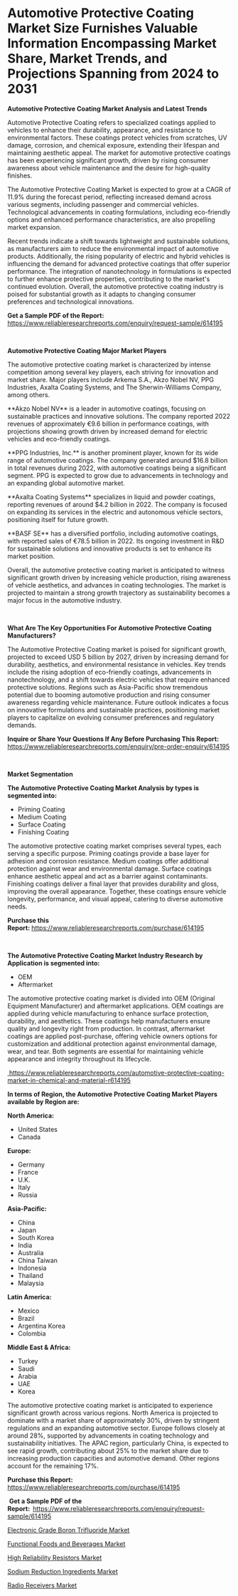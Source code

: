 <p><h1>Automotive Protective Coating Market Size Furnishes Valuable Information Encompassing Market Share, Market Trends, and Projections Spanning from 2024 to 2031</h1></p><p><strong>Automotive Protective Coating Market Analysis and Latest Trends</strong></p>
<p><p>Automotive Protective Coating refers to specialized coatings applied to vehicles to enhance their durability, appearance, and resistance to environmental factors. These coatings protect vehicles from scratches, UV damage, corrosion, and chemical exposure, extending their lifespan and maintaining aesthetic appeal. The market for automotive protective coatings has been experiencing significant growth, driven by rising consumer awareness about vehicle maintenance and the desire for high-quality finishes.</p><p>The Automotive Protective Coating Market is expected to grow at a CAGR of 11.9% during the forecast period, reflecting increased demand across various segments, including passenger and commercial vehicles. Technological advancements in coating formulations, including eco-friendly options and enhanced performance characteristics, are also propelling market expansion. </p><p>Recent trends indicate a shift towards lightweight and sustainable solutions, as manufacturers aim to reduce the environmental impact of automotive products. Additionally, the rising popularity of electric and hybrid vehicles is influencing the demand for advanced protective coatings that offer superior performance. The integration of nanotechnology in formulations is expected to further enhance protective properties, contributing to the market's continued evolution. Overall, the automotive protective coating industry is poised for substantial growth as it adapts to changing consumer preferences and technological innovations.</p></p>
<p><strong>Get a Sample PDF of the Report:&nbsp;</strong> <a href="https://www.reliableresearchreports.com/enquiry/request-sample/614195?utm_campaign=28&utm_medium=2&utm_source=Github&utm_content=ia&utm_term=30092024&utm_id=automotive-protective-coating">https://www.reliableresearchreports.com/enquiry/request-sample/614195</a></p>
<p>&nbsp;</p>
<p><strong>Automotive Protective Coating Major Market Players</strong></p>
<p><p>The automotive protective coating market is characterized by intense competition among several key players, each striving for innovation and market share. Major players include Arkema S.A., Akzo Nobel NV, PPG Industries, Axalta Coating Systems, and The Sherwin-Williams Company, among others.</p><p>**Akzo Nobel NV** is a leader in automotive coatings, focusing on sustainable practices and innovative solutions. The company reported 2022 revenues of approximately €9.6 billion in performance coatings, with projections showing growth driven by increased demand for electric vehicles and eco-friendly coatings.</p><p>**PPG Industries, Inc.** is another prominent player, known for its wide range of automotive coatings. The company generated around $16.8 billion in total revenues during 2022, with automotive coatings being a significant segment. PPG is expected to grow due to advancements in technology and an expanding global automotive market.</p><p>**Axalta Coating Systems** specializes in liquid and powder coatings, reporting revenues of around $4.2 billion in 2022. The company is focused on expanding its services in the electric and autonomous vehicle sectors, positioning itself for future growth.</p><p>**BASF SE** has a diversified portfolio, including automotive coatings, with reported sales of €78.5 billion in 2022. Its ongoing investment in R&D for sustainable solutions and innovative products is set to enhance its market position.</p><p>Overall, the automotive protective coating market is anticipated to witness significant growth driven by increasing vehicle production, rising awareness of vehicle aesthetics, and advances in coating technologies. The market is projected to maintain a strong growth trajectory as sustainability becomes a major focus in the automotive industry.</p></p>
<p>&nbsp;</p>
<p><strong>What Are The Key Opportunities For Automotive Protective Coating Manufacturers?</strong></p>
<p><p>The Automotive Protective Coating market is poised for significant growth, projected to exceed USD 5 billion by 2027, driven by increasing demand for durability, aesthetics, and environmental resistance in vehicles. Key trends include the rising adoption of eco-friendly coatings, advancements in nanotechnology, and a shift towards electric vehicles that require enhanced protective solutions. Regions such as Asia-Pacific show tremendous potential due to booming automotive production and rising consumer awareness regarding vehicle maintenance. Future outlook indicates a focus on innovative formulations and sustainable practices, positioning market players to capitalize on evolving consumer preferences and regulatory demands.</p></p>
<p><strong>Inquire or Share Your Questions If Any Before Purchasing This Report:</strong> <a href="https://www.reliableresearchreports.com/enquiry/pre-order-enquiry/614195?utm_campaign=28&utm_medium=2&utm_source=Github&utm_content=ia&utm_term=30092024&utm_id=automotive-protective-coating">https://www.reliableresearchreports.com/enquiry/pre-order-enquiry/614195</a></p>
<p>&nbsp;</p>
<p><strong>Market Segmentation</strong></p>
<p><strong>The Automotive Protective Coating Market Analysis by types is segmented into:</strong></p>
<p><ul><li>Priming Coating</li><li>Medium Coating</li><li>Surface Coating</li><li>Finishing Coating</li></ul></p>
<p><p>The automotive protective coating market comprises several types, each serving a specific purpose. Priming coatings provide a base layer for adhesion and corrosion resistance. Medium coatings offer additional protection against wear and environmental damage. Surface coatings enhance aesthetic appeal and act as a barrier against contaminants. Finishing coatings deliver a final layer that provides durability and gloss, improving the overall appearance. Together, these coatings ensure vehicle longevity, performance, and visual appeal, catering to diverse automotive needs.</p></p>
<p><strong>Purchase this Report:&nbsp;</strong><a href="https://www.reliableresearchreports.com/purchase/614195?utm_campaign=28&utm_medium=2&utm_source=Github&utm_content=ia&utm_term=30092024&utm_id=automotive-protective-coating">https://www.reliableresearchreports.com/purchase/614195</a></p>
<p>&nbsp;</p>
<p><strong>The Automotive Protective Coating Market Industry Research by Application is segmented into:</strong></p>
<p><ul><li>OEM</li><li>Aftermarket</li></ul></p>
<p><p>The automotive protective coating market is divided into OEM (Original Equipment Manufacturer) and aftermarket applications. OEM coatings are applied during vehicle manufacturing to enhance surface protection, durability, and aesthetics. These coatings help manufacturers ensure quality and longevity right from production. In contrast, aftermarket coatings are applied post-purchase, offering vehicle owners options for customization and additional protection against environmental damage, wear, and tear. Both segments are essential for maintaining vehicle appearance and integrity throughout its lifecycle.</p></p>
<p><a href="https://www.reliableresearchreports.com/automotive-protective-coating-market-in-chemical-and-material-r614195?utm_campaign=28&utm_medium=2&utm_source=Github&utm_content=ia&utm_term=30092024&utm_id=automotive-protective-coating">&nbsp;https://www.reliableresearchreports.com/automotive-protective-coating-market-in-chemical-and-material-r614195</a></p>
<p><strong>In terms of Region, the Automotive Protective Coating Market Players available by Region are:</strong></p>
<p>
    <p> <strong> North America: </strong>
        <ul>
            <li>United States</li>
            <li>Canada</li>
        </ul>
        </p> 
    <p> <strong> Europe: </strong>
        <ul>
            <li>Germany</li>
            <li>France</li>
            <li>U.K.</li>
            <li>Italy</li>
            <li>Russia</li>
        </ul>
        </p> 
    <p> <strong> Asia-Pacific: </strong>
        <ul>
            <li>China</li>
            <li>Japan</li>
            <li>South Korea</li>
            <li>India</li>
            <li>Australia</li>
            <li>China Taiwan</li>
            <li>Indonesia</li>
            <li>Thailand</li>
            <li>Malaysia</li>
        </ul>
        </p> 
    <p> <strong> Latin America: </strong>
        <ul>
            <li>Mexico</li>
            <li>Brazil</li>
            <li>Argentina Korea</li>
            <li>Colombia</li>
        </ul>
        </p> 
    <p> <strong> Middle East & Africa: </strong>
        <ul>
            <li>Turkey</li>
            <li>Saudi</li>
            <li>Arabia</li>
            <li>UAE</li>
            <li>Korea</li>
        </ul>
    </p>
    </p>
<p><p>The automotive protective coating market is anticipated to experience significant growth across various regions. North America is projected to dominate with a market share of approximately 30%, driven by stringent regulations and an expanding automotive sector. Europe follows closely at around 28%, supported by advancements in coating technology and sustainability initiatives. The APAC region, particularly China, is expected to see rapid growth, contributing about 25% to the market share due to increasing production capacities and automotive demand. Other regions account for the remaining 17%.</p></p>
<p><strong>Purchase this Report: </strong><a href="https://www.reliableresearchreports.com/purchase/614195?utm_campaign=28&utm_medium=2&utm_source=Github&utm_content=ia&utm_term=30092024&utm_id=automotive-protective-coating">https://www.reliableresearchreports.com/purchase/614195</a></p>
<p>&nbsp;<strong>Get a Sample PDF of the Report:&nbsp;&nbsp;</strong><a href="https://www.reliableresearchreports.com/enquiry/request-sample/614195?utm_campaign=28&utm_medium=2&utm_source=Github&utm_content=ia&utm_term=30092024&utm_id=automotive-protective-coating">https://www.reliableresearchreports.com/enquiry/request-sample/614195</a></p>
<p><strong></strong></p>
<p><p><a href="https://github.com/RuthLucas64/Market-Research-Report-List-1/blob/main/electronic-grade-boron-trifluoride-market.md?utm_campaign=28&utm_medium=2&utm_source=Github&utm_content=ia&utm_term=30092024&utm_id=automotive-protective-coating">Electronic Grade Boron Trifluoride Market</a></p><p><a href="https://www.linkedin.com/pulse/functional-foods-beverages-market-industry-trends-forecast-period-ovywc?utm_campaign=28&utm_medium=2&utm_source=Github&utm_content=ia&utm_term=30092024&utm_id=automotive-protective-coating">Functional Foods and Beverages Market</a></p><p><a href="https://issuu.com/reportprime-2/docs/high-reliability-resistors-market-s_32ed92790ecd20?utm_campaign=28&utm_medium=2&utm_source=Github&utm_content=ia&utm_term=30092024&utm_id=automotive-protective-coating">High Reliability Resistors Market</a></p><p><a href="https://www.linkedin.com/pulse/strategic-market-insights-navigating-global-sodium-reduction-lfyfc?utm_campaign=28&utm_medium=2&utm_source=Github&utm_content=ia&utm_term=30092024&utm_id=automotive-protective-coating">Sodium Reduction Ingredients Market</a></p><p><a href="https://issuu.com/reportprime-2/docs/radio-receivers-market-size-2030.pp_83bb3a33fb8d22?utm_campaign=28&utm_medium=2&utm_source=Github&utm_content=ia&utm_term=30092024&utm_id=automotive-protective-coating">Radio Receivers Market</a></p></p>